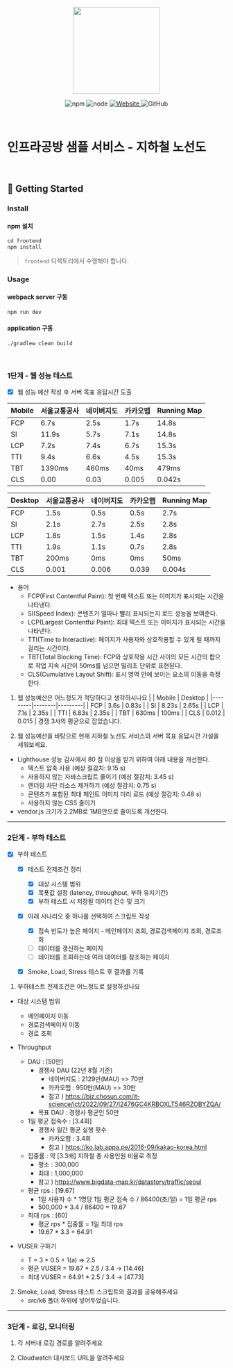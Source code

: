<p align="center">
    <img width="200px;" src="https://raw.githubusercontent.com/woowacourse/atdd-subway-admin-frontend/master/images/main_logo.png"/>
</p>
<p align="center">
  <img alt="npm" src="https://img.shields.io/badge/npm-%3E%3D%205.5.0-blue">
  <img alt="node" src="https://img.shields.io/badge/node-%3E%3D%209.3.0-blue">
  <a href="https://edu.nextstep.camp/c/R89PYi5H" alt="nextstep atdd">
    <img alt="Website" src="https://img.shields.io/website?url=https%3A%2F%2Fedu.nextstep.camp%2Fc%2FR89PYi5H">
  </a>
  <img alt="GitHub" src="https://img.shields.io/github/license/next-step/atdd-subway-service">
</p>

<br>

# 인프라공방 샘플 서비스 - 지하철 노선도

<br>

## 🚀 Getting Started

### Install
#### npm 설치
```
cd frontend
npm install
```
> `frontend` 디렉토리에서 수행해야 합니다.

### Usage
#### webpack server 구동
```
npm run dev
```
#### application 구동
```
./gradlew clean build
```
<br>


### 1단계 - 웹 성능 테스트
* [x] 웹 성능 예산 작성 후 서버 목표 응답시간 도출

| Mobile | 서울교통공사 | 네이버지도 | 카카오맵  | Running Map |
|--------|--------|-------|-------|-------------|
| FCP    | 6.7s   | 2.5s  | 1.7s  | 14.8s       |
| SI     | 11.9s  | 5.7s  | 7.1s  | 14.8s       |
| LCP    | 7.2s   | 7.4s  | 6.7s  | 15.3s       |
| TTI    | 9.4s   | 6.6s  | 4.5s  | 15.3s       |
| TBT    | 1390ms | 460ms | 40ms  | 479ms       |
| CLS    | 0.00   | 0.03  | 0.005 | 0.042s      |

| Desktop | 서울교통공사 | 네이버지도 | 카카오맵  | Running Map |
|---------|--------|-------|-------|-------------|
| FCP     | 1.5s   | 0.5s  | 0.5s  | 2.7s        |
| SI      | 2.1s   | 2.7s  | 2.5s  | 2.8s        |
| LCP     | 1.8s   | 1.5s  | 1.4s  | 2.8s        |
| TTI     | 1.9s   | 1.1s  | 0.7s  | 2.8s        |
| TBT     | 200ms  | 0ms   | 0ms   | 50ms        |
| CLS     | 0.001  | 0.006 | 0.039 | 0.004s      |

* 용어
    * FCP(First Contentful Paint): 첫 번째 텍스트 또는 이미지가 표시되는 시간을 나타낸다.
    * SI(Speed Index): 콘텐츠가 얼마나 빨리 표시되는지 로드 성능을 보여준다.
    * LCP(Largest Contentful Paint): 최대 텍스트 또는 이미지가 표시되는 시간을 나타낸다.
    * TTI(Time to Interactive): 페이지가 사용자와 상호작용할 수 있게 될 때까지 걸리는 시간이다.
    * TBT(Total Blocking Time): FCP와 상호작용 시간 사이의 모든 시간의 합으로 작업 지속 시간이 50ms를 넘으면 밀리초 단위로 표현된다.
    * CLS(Cumulative Layout Shift): 표시 영역 안에 보이는 요소의 이동을 측정한다.

1. 웹 성능예산은 어느정도가 적당하다고 생각하시나요
   |         | Mobile | Desktop |
   |---------|--------|---------|
   | FCP     | 3.6s   | 0.83s  |
   | SI      | 8.23s  | 2.65s  |
   | LCP     | 7.1s   | 2.35s  |
   | TTI     | 6.83s  | 2.35s  |
   | TBT     | 630ms  | 100ms  |
   | CLS     | 0.012  | 0.015  |
경쟁 3사의 평균으로 잡았습니다.

2. 웹 성능예산을 바탕으로 현재 지하철 노선도 서비스의 서버 목표 응답시간 가설을 세워보세요.
* Lighthouse 성능 감사에서 80 점 이상을 받기 위하여 아래 내용을 개선한다.
    * 텍스트 압축 사용 (예상 절감치: 9.15 s)
    * 사용하지 않는 자바스크립트 줄이기 (예상 절감치: 3.45 s)
    * 렌더링 차단 리소스 제거하기 (예상 절감치: 0.75 s)
    * 콘텐츠가 포함된 최대 페인트 이미지 미리 로드 (예상 절감치: 0.48 s)
    * 사용하지 않는 CSS 줄이기
* vendor.js 크기가 2.2MB로 1MB안으로 줄이도록 개선한다.

---

### 2단계 - 부하 테스트
-[x] 부하 테스트
    -[x] 테스트 전제조건 정리
        -[x] 대상 시스템 범위
        -[x] 목푯값 설정 (latency, throughput, 부하 유지기간)
        -[x] 부하 테스트 시 저장될 데이터 건수 및 크기
    -[x] 아래 시나리오 중 하나를 선택하여 스크립트 작성
        -[x] 접속 빈도가 높은 페이지 - 메인페이지 조회, 경로검색페이지 조회, 경로조회
        -[ ] 데이터를 갱신하는 페이지
        -[ ] 데이터를 조회하는데 여러 데이터를 참조하는 페이지
    -[x] Smoke, Load, Stress 테스트 후 결과를 기록


1. 부하테스트 전제조건은 어느정도로 설정하셨나요

- 대상 시스템 범위
    - 메인페이지 이동
    - 경로검색페이지 이동
    - 경로 조회

- Throughput
    - DAU : [50만]
        - 경쟁사 DAU (22년 8월 기준)
            - 네이버지도 : 2129만(MAU) => 70만
            - 카카오맵 : 950만(MAU) => 30만
            - 참고 ) https://biz.chosun.com/it-science/ict/2022/09/27/I2476GC4KRBOXLT546RZOBYZQA/
        - 목표 DAU : 경쟁사 평균인 50만
    - 1일 평균 접속수 : [3.4회]
        - 경쟁사 일간 평균 실행 횟수
            - 카카오맵 : 3.4회
            - 참고 ) https://ko.lab.appa.pe/2016-09/kakao-korea.html
    - 집중률 : 약 [3.3배] 지하철 총 사용인원 비율로 측정
        - 평소 : 300,000
        - 최대 : 1,000,000
        - 참고 ) https://www.bigdata-map.kr/datastory/traffic/seoul
    - 평균 rps : [19.67]
      - 1일 사용자 수 * 1명당 1일 평균 접속 수 / 86400(초/일) = 1일 평균 rps
      - 500,000 * 3.4 / 86400 = 19.67
    - 최대 rps : [60]
      - 평균 rps * 집중률 = 1일 최대 rps
      - 19.67 * 3.3 = 64.91
      
- VUSER 구하기
    - T = 3 * 0.5 + 1(a) => 2.5
    - 평균 VUSER = 19.67 * 2.5 / 3.4 -> [14.46]
    - 최대 VUSER = 64.91 * 2.5 / 3.4 -> [47.73]


2. Smoke, Load, Stress 테스트 스크립트와 결과를 공유해주세요
    - src/k6 폴더 하위에 넣어두었습니다.

---

### 3단계 - 로깅, 모니터링
1. 각 서버내 로깅 경로를 알려주세요

2. Cloudwatch 대시보드 URL을 알려주세요
